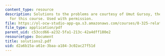 ```yaml
---
content_type: resource
description: Solutions to the problems are courtesy of Umut Gursoy, the Teaching Assistant
  for this course. Used with permission.
file: https://ol-ocw-studio-app-qa.s3.amazonaws.com/courses/8-325-relativistic-quantum-field-theory-iii-spring-2003/d2a6b15aa61e3baaa1843c02ac27f51d_solutions2.pdf
file_type: application/pdf
parent_uid: c53ccd66-a232-5fa1-213c-42a4dff180e2
resourcetype: Document
title: solutions2.pdf
uid: d2a6b15a-a61e-3baa-a184-3c02ac27f51d
---
```

